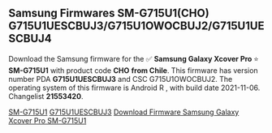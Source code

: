 <h2>Samsung Firmwares SM-G715U1(CHO) G715U1UESCBUJ3/G715U1OWOCBUJ2/G715U1UESCBUJ4</h2>
Download the Samsung firmware for the ✅ <strong>Samsung Galaxy Xcover Pro </strong> ⭐ <strong>SM-G715U1</strong> with product code <strong>CHO</strong> <strong> from Chile</strong>. This firmware has version number PDA <strong>G715U1UESCBUJ3</strong> and CSC G715U1OWOCBUJ2. The operating system of this firmware is Android R , with build date 2021-11-06. Changelist <strong>21553420</strong>.


[SM-G715U1](https://samfirm.shop/samsung/model/SM-G715U1)
[G715U1UESCBUJ3](https://samfirm.shop/samsung/pda/G715U1UESCBUJ3)
[Download Firmware Samsung Galaxy Xcover Pro SM-G715U1](https://samfirm.shop/samsung/firmware/472181)
